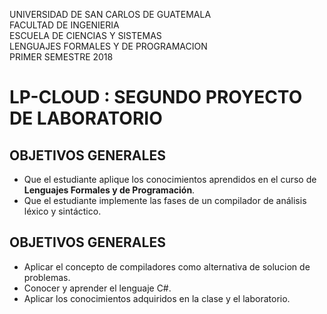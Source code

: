 UNIVERSIDAD DE SAN CARLOS DE GUATEMALA  
FACULTAD DE INGENIERIA  
ESCUELA DE CIENCIAS Y SISTEMAS  
LENGUAJES FORMALES Y DE PROGRAMACION  
PRIMER SEMESTRE 2018  

# LP-CLOUD : SEGUNDO PROYECTO DE LABORATORIO

## OBJETIVOS GENERALES
+ Que el estudiante aplique los conocimientos aprendidos en el curso de __Lenguajes Formales y de Programación__.
+ Que el estudiante implemente las fases de un compilador de análisis léxico y sintáctico.

## OBJETIVOS GENERALES
+ Aplicar el concepto de compiladores como alternativa de solucion de problemas.
+ Conocer y aprender el lenguaje C#.
+ Aplicar los conocimientos adquiridos en la clase y el laboratorio.
